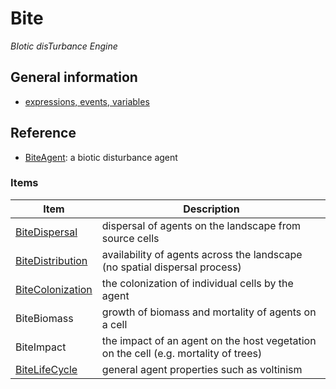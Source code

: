 # Bite
*BIotic disTurbance Engine*

## General information

* [expressions, events, variables](variables.md)

## Reference

* [BiteAgent](BiteAgent.md): a biotic disturbance agent


### Items

Item | Description
-----|----------
[BiteDispersal](BiteDispersal.md) | dispersal of agents on the landscape from source cells
[BiteDistribution](BiteDistribution.md) | availability of agents across the landscape (no spatial dispersal process)
[BiteColonization](BiteColonization.md) | the colonization of individual cells by the agent
BiteBiomass | growth of biomass and mortality of agents on a cell
BiteImpact | the impact of an agent on the host vegetation on the cell (e.g. mortality of trees)
[BiteLifeCycle](BiteLifeCycle.md) | general agent properties such as voltinism





